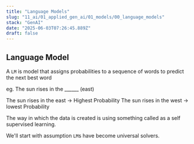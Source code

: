 ```yaml
---
title: "Language Models"
slug: "11_ai/01_applied_gen_ai/01_models/00_language_models"
stack: "GenAI"
date: "2025-06-03T07:26:45.889Z"
draft: false
---
```


## Language Model

A `LM` is model that assigns probabilities to a sequence of words to predict the next best word

eg. The sun rises in the \_\_\_\_\_\_ (east)

The sun rises in the east -> Highest Probability
The sun rises in the west -> lowest Probability

The way in which the data is created is using something called as a self supervised learning.

We'll start with assumption `LM`s have become universal solvers.
